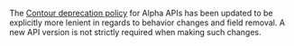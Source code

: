 The [Contour deprecation policy](https://projectcontour.io/resources/deprecation-policy/) for Alpha APIs has been updated to be explicitly more lenient in regards to behavior changes and field removal.
A new API version is not strictly required when making such changes.
